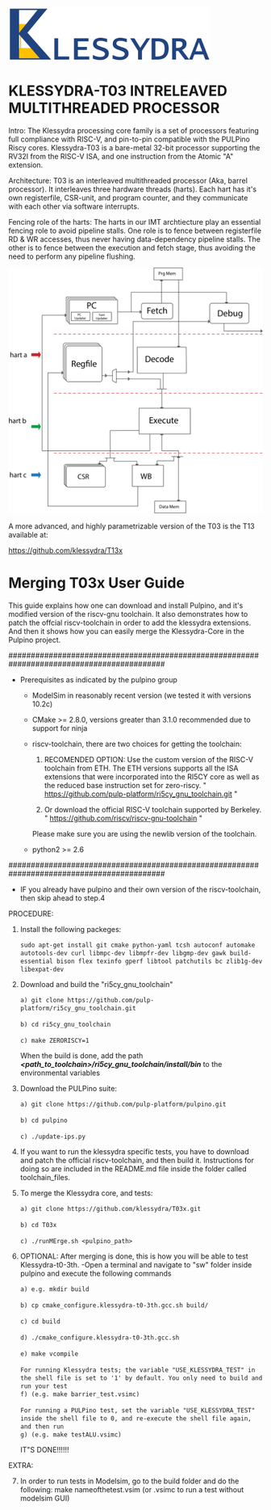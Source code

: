 <img src="/pics/Klessydra_Logo.png" width="400">

# KLESSYDRA-T03 INTRELEAVED MULTITHREADED PROCESSOR

Intro: The Klessydra processing core family is a set of processors featuring full compliance with RISC-V, and pin-to-pin compatible with the PULPino Riscy cores. Klessydra-T03 is a bare-metal 32-bit processor supporting the RV32I from the RISC-V ISA, and one instruction from the Atomic "A" extension.

Architecture: T03 is an interleaved multithreaded processor (Aka, barrel processor). It interleaves three hardware threads (harts). Each hart has it's own registerfile, CSR-unit, and program counter, and they communicate with each other via software interrupts.

Fencing role of the harts: The harts in our IMT archtiecture play an essential fencing role to avoid pipeline stalls. One role is to fence between registerfile RD & WR accesses, thus never having data-dependency pipeline stalls. The other is to fence between the execution and fetch stage, thus avoiding the need to perform any pipeline flushing.

<p align="center">
<img src="/pics/Klessydra-T03x.png" width="600">
</p>

A more advanced, and highly parametrizable version of the T03 is the T13 available at:

https://github.com/klessydra/T13x

# Merging T03x User Guide

This guide explains how one can download and install Pulpino, and it's 
modified version of the riscv-gnu toolchain. It also demonstrates
how to patch the offcial riscv-toolchain in order to add the klessydra 
extensions. And then it shows how you can easily merge the Klessydra-Core 
in the Pulpino project.

###########################################################################################
- Prerequisites as indicated by the pulpino group
	- ModelSim in reasonably recent version (we tested it with versions 10.2c)
	- CMake >= 2.8.0, versions greater than 3.1.0 recommended due to support for ninja
	- riscv-toolchain, there are two choices for getting the toolchain: 

  		1) RECOMENDED OPTION: Use the custom version of the RISC-V toolchain from ETH. 
  		The ETH versions supports all the ISA extensions that were incorporated 
	  	into the RI5CY core as well as the reduced base instruction set for zero-riscy.
	        " https://github.com/pulp-platform/ri5cy_gnu_toolchain.git "

		2) Or download the official RISC-V toolchain supported by Berkeley.
 	       	" https://github.com/riscv/riscv-gnu-toolchain "


	  	Please make sure you are using the newlib version of the toolchain.
	- python2 >= 2.6
	
###########################################################################################

- IF you already have pulpino and their own version of the riscv-toolchain, then skip ahead to step.4


PROCEDURE:
1.	Install the following packeges:
		
		sudo apt-get install git cmake python-yaml tcsh autoconf automake autotools-dev curl libmpc-dev libmpfr-dev libgmp-dev gawk build-essential bison flex texinfo gperf libtool patchutils bc zlib1g-dev libexpat-dev

2.	Download and build the "ri5cy_gnu_toolchain"

		a) git clone https://github.com/pulp-platform/ri5cy_gnu_toolchain.git
		
		b) cd ri5cy_gnu_toolchain
		
		c) make ZERORISCY=1
		
	When the build is done, add the path **_<path_to_toolchain>/ri5cy_gnu_toolchain/install/bin_** to the environmental variables

3.	Download the PULPino suite:

		a) git clone https://github.com/pulp-platform/pulpino.git
		
		b) cd pulpino
		
		c) ./update-ips.py	


4.	If you want to run the klessydra specific tests, you have to download and patch the official riscv-toolchain, and then build it. Instructions for doing so are included in the README.md file
	inside the folder called toolchain_files.

5.	To merge the Klessydra core, and tests:

		a) git clone https://github.com/klessydra/T03x.git
		
		b) cd T03x
		
		c) ./runMErge.sh <pulpino_path>

6.	OPTIONAL: After merging is done, this is how you will be able to test Klessydra-t0-3th.
		-Open a terminal and navigate to "sw" folder inside pulpino and execute the following commands

		a) e.g. mkdir build
		
		b) cp cmake_configure.klessydra-t0-3th.gcc.sh build/
		
		c) cd build
		
		d) ./cmake_configure.klessydra-t0-3th.gcc.sh
		
		e) make vcompile

		For running Klessydra tests; the variable "USE_KLESSYDRA_TEST" in the shell file is set to '1' by default. You only need to build and run your test
		f) (e.g. make barrier_test.vsimc)
		
		For running a PULPino test, set the variable "USE_KLESSYDRA_TEST" inside the shell file to 0, and re-execute the shell file again, and then run
		g) (e.g. make testALU.vsimc)
			
	IT"S DONE!!!!!!

EXTRA:

7.	In order to run tests in Modelsim, go to the build folder and do the following:
		make nameofthetest.vsim (or .vsimc to run a test without modelsim GUI)
